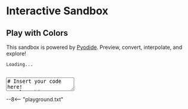 # Interactive Sandbox

## Play with Colors

This sandbox is powered by [Pyodide](https://github.com/pyodide/pyodide). Preview, convert, interpolate, and explore!

<div id="playground-results">
<div class="color-command">
<div class="swatch-bar"></div>
<div class="highlight"><pre><code>Loading...</code></pre></div>
</div>
</div>
<div id="playground-code">
<div class="highlight"><pre><code></code></pre></div>
<textarea id="playground-inputs" spellcheck="false"># Insert your code here!
# Color objects, interpolation functions, and strings that look like colors
# will all be detected and previewed.

coloraide.__version__

Color('red')</textarea>
</div>

--8<-- "playground.txt"
